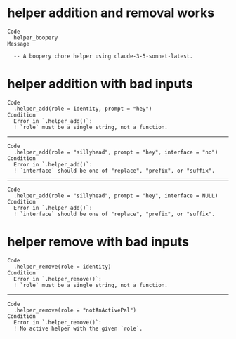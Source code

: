 # helper addition and removal works

    Code
      helper_boopery
    Message
      
      -- A boopery chore helper using claude-3-5-sonnet-latest. 

# helper addition with bad inputs

    Code
      .helper_add(role = identity, prompt = "hey")
    Condition
      Error in `.helper_add()`:
      ! `role` must be a single string, not a function.

---

    Code
      .helper_add(role = "sillyhead", prompt = "hey", interface = "no")
    Condition
      Error in `.helper_add()`:
      ! `interface` should be one of "replace", "prefix", or "suffix".

---

    Code
      .helper_add(role = "sillyhead", prompt = "hey", interface = NULL)
    Condition
      Error in `.helper_add()`:
      ! `interface` should be one of "replace", "prefix", or "suffix".

# helper remove with bad inputs

    Code
      .helper_remove(role = identity)
    Condition
      Error in `.helper_remove()`:
      ! `role` must be a single string, not a function.

---

    Code
      .helper_remove(role = "notAnActivePal")
    Condition
      Error in `.helper_remove()`:
      ! No active helper with the given `role`.

